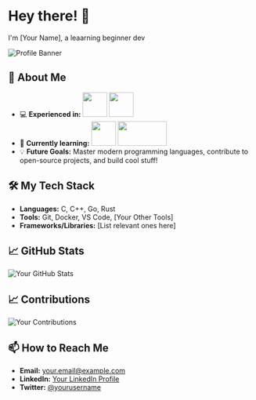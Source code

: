 # Hey there! 👋

I'm [Your Name], a leaarning beginner dev

![Profile Banner](https://via.placeholder.com/1200x300?text=Welcome+to+My+GitHub+Profile) <!-- Replace this with your own banner image -->

## 🚀 About Me

- 💻 **Experienced in:**
<img src="https://www.pngkit.com/png/full/101-1010012_download-png.png" width="50" height="50">  <img src="https://logodix.com/logo/1137946.png" width="50" height="50">
- 🌱 **Currently learning:**
<img src="https://static.vecteezy.com/system/resources/previews/012/697/296/original/3d-golang-programming-language-logo-free-png.png" width="50" height="50"> <img src="https://upload.wikimedia.org/wikipedia/commons/thumb/2/20/Rustacean-orig-noshadow.svg/440px-Rustacean-orig-noshadow.svg.png" width="100" height="50">
- 💡 **Future Goals:** Master modern programming languages, contribute to open-source projects, and build cool stuff!

## 🛠️ My Tech Stack

- **Languages:** C, C++, Go, Rust
- **Tools:** Git, Docker, VS Code, [Your Other Tools]
- **Frameworks/Libraries:** [List relevant ones here]
<!--
## 🌟 Current Projects

1. **[Project Name](Link to Project)**
   - Description: Brief description of the project.
   - Tech Stack: C++, Docker

2. **[Another Project](Link to Project)**
   - Description: Brief description of the project.
   - Tech Stack: Go, Kubernetes
-->
## 📈 GitHub Stats

![Your GitHub Stats](https://github-readme-stats.vercel.app/api?username=yourusername&show_icons=true&hide_title=false&hide=prs&count_private=true&hide_border=true&theme=radical)

## 📈 Contributions

![Your Contributions](https://github-readme-streak-stats.herokuapp.com/?user=yourusername&theme=radical)

## 📫 How to Reach Me

- **Email:** [your.email@example.com](mailto:your.email@example.com)
- **LinkedIn:** [Your LinkedIn Profile](https://www.linkedin.com/in/yourprofile)
- **Twitter:** [@yourusername](https://twitter.com/yourusername)
<!--
## 🎨 Fun Stuff

Here’s a little something to brighten your day:

![GitHub Contribution Graph](https://activity-graph.herokuapp.com/graph?username=yourusername&theme=github&hide_border=true)

---

Thanks for stopping by! Feel free to connect with me or check out my projects. 😄
-->
<!--
**Jstmaul/Jstmaul** is a ✨ _special_ ✨ repository because its `README.md` (this file) appears on your GitHub profile.

Here are some ideas to get you started:

- 🔭 I’m currently working on ...
- 🌱 I’m currently learning ...
- 👯 I’m looking to collaborate on ...
- 🤔 I’m looking for help with ...
- 💬 Ask me about ...
- 📫 How to reach me: ...
- 😄 Pronouns: ...
- ⚡ Fun fact: ...
-->
